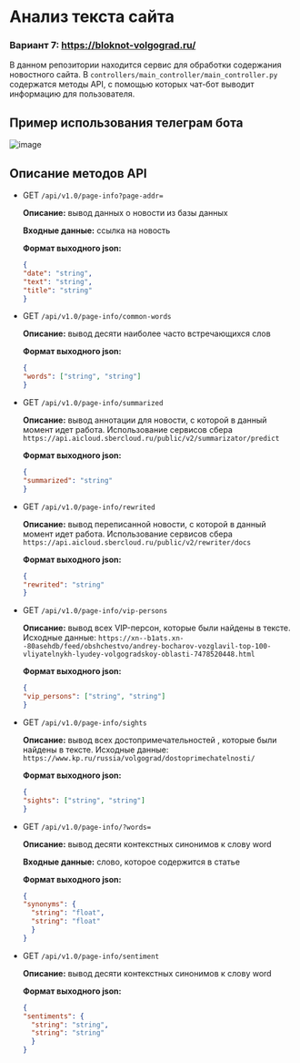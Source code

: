 # Анализ текста сайта
### Вариант 7: https://bloknot-volgograd.ru/

В данном репозитории находится сервис для обработки содержания новостного сайта. 
В `controllers/main_controller/main_controller.py` содержатся методы API, с помощью которых чат-бот выводит информацию для пользователя.
## Пример использования телеграм бота
![image](https://github.com/Amderry/CompLing_project/assets/92733798/f6a7c4c7-6325-4008-8917-697e93191519)


## Описание методов API
- GET `/api/v1.0/page-info?page-addr=`

  **Описание:** вывод данных о новости из базы данных
  
  **Входные данные:** ссылка на новость

  **Формат выходного json:**
  ```json
  {
  "date": "string", 
  "text": "string", 
  "title": "string"
  }
  ```
  
- GET `/api/v1.0/page-info/common-words`

  **Описание:** вывод десяти наиболее часто встречающихся слов

  **Формат выходного json:**
  ```json
  {
  "words": ["string", "string"]
  }
  ```
  
- GET `/api/v1.0/page-info/summarized`

  **Описание:** вывод аннотации для новости, с которой в данный момент идет работа. Использование сервисов сбера `https://api.aicloud.sbercloud.ru/public/v2/summarizator/predict`

  **Формат выходного json:**
  ```json
  {
  "summarized": "string"
  }
  ```
  
- GET `/api/v1.0/page-info/rewrited`

  **Описание:** вывод переписанной новости, с которой в данный момент идет работа. Использование сервисов сбера `https://api.aicloud.sbercloud.ru/public/v2/rewriter/docs`

  **Формат выходного json:**
  ```json
  {
  "rewrited": "string"
  }
  ```

- GET `/api/v1.0/page-info/vip-persons`

  **Описание:** вывод всех VIP-персон, которые были найдены в тексте. Исходные данные: `https://xn--b1ats.xn--80asehdb/feed/obshchestvo/andrey-bocharov-vozglavil-top-100-vliyatelnykh-lyudey-volgogradskoy-oblasti-7478520448.html`

  **Формат выходного json:**
  ```json
  {
  "vip_persons": ["string", "string"]
  }
  ```
  
- GET `/api/v1.0/page-info/sights`

  **Описание:** вывод всех достопримечательностей , которые были найдены в тексте. Исходные данные: `https://www.kp.ru/russia/volgograd/dostoprimechatelnosti/`

  **Формат выходного json:**
  ```json
  {
  "sights": ["string", "string"]
  }
  ```
  
- GET `/api/v1.0/page-info/?words=`

  **Описание:** вывод десяти контекстных синонимов к слову word

  **Входные данные:** слово, которое содержится в статье

  **Формат выходного json:**
  ```json
  {
  "synonyms": {
    "string": "float", 
    "string": "float"
    }
  }
  ```
  
- GET `/api/v1.0/page-info/sentiment`

  **Описание:** вывод десяти контекстных синонимов к слову word
   
    **Формат выходного json:**
    ```json
    {
    "sentiments": {
      "string": "string", 
      "string": "string"
      }
    }
    ```
